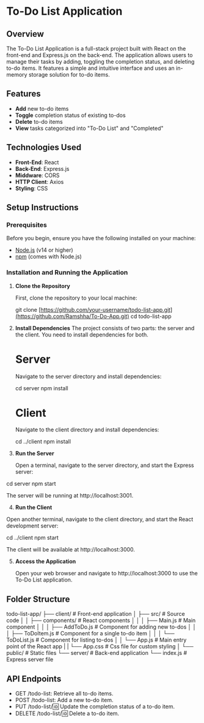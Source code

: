# To-Do List Application

## Overview

The To-Do List Application is a full-stack project built with React on the front-end and Express.js on the back-end. The application allows users to manage their tasks by adding, toggling the completion status, and deleting to-do items. It features a simple and intuitive interface and uses an in-memory storage solution for to-do items.

## Features

- **Add** new to-do items
- **Toggle** completion status of existing to-dos
- **Delete** to-do items
- **View** tasks categorized into "To-Do List" and "Completed"

## Technologies Used

- **Front-End**: React
- **Back-End**: Express.js
- **Middware**: CORS
- **HTTP Client**: Axios
- **Styling**: CSS

## Setup Instructions

### Prerequisites

Before you begin, ensure you have the following installed on your machine:

- [Node.js](https://nodejs.org/) (v14 or higher)
- [npm](https://www.npmjs.com/) (comes with Node.js)

### Installation and Running the Application

1. **Clone the Repository**

   First, clone the repository to your local machine:

   git clone [https://github.com/your-username/todo-list-app.git](https://github.com/Ramshha/To-Do-App.git)
   cd todo-list-app

2. **Install Dependencies**
   The project consists of two parts: the server and the client. You need to install dependencies       for both.
   
   # Server
   Navigate to the server directory and install dependencies:

   cd server
   npm install

   # Client

   Navigate to the client directory and install dependencies:

   cd ../client
   npm install
   
3. **Run the Server**

   Open a terminal, navigate to the server directory, and start the Express server:

  cd server
  npm start

  The server will be running at http://localhost:3001.
  
4. **Run the Client**

  Open another terminal, navigate to the client directory, and start the React development server:

  cd ../client
  npm start

  The client will be available at http://localhost:3000.
  
5. **Access the Application**

   Open your web browser and navigate to http://localhost:3000 to use the To-Do List application.

## Folder Structure
todo-list-app/
├── client/                   # Front-end application
│   ├── src/                  # Source code
│   │   ├── components/       # React components
│   │   │   ├── Main.js       # Main component
│   │   │   ├── AddToDo.js    # Component for adding new to-dos
│   │   │   ├── ToDoItem.js   # Component for a single to-do item
│   │   │   └── ToDoList.js   # Component for listing to-dos
│   │   └── App.js            # Main entry point of the React app
|   |   └── App.css           # Css file for custom styling
│   └── public/               # Static files
└── server/                   # Back-end application
    └── index.js              # Express server file

## API Endpoints

- GET /todo-list: Retrieve all to-do items.
- POST /todo-list: Add a new to-do item.
- PUT /todo-list/:id: Update the completion status of a to-do item.
- DELETE /todo-list/:id: Delete a to-do item.
